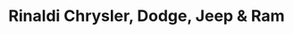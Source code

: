 ---
title: "Rinaldi Chrysler, Dodge, Jeep & Ram"
url: /shenandoah/rinaldi-chrysler-dodge-jeep-and-ram/
shop: car
---